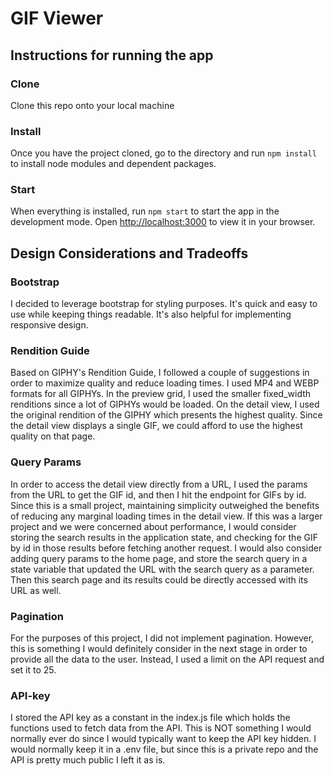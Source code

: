 # GIF Viewer

## Instructions for running the app

### Clone

Clone this repo onto your local machine

### Install

Once you have the project cloned, go to the directory and run `npm install` to install node modules and dependent packages.

### Start

When everything is installed, run `npm start` to start the app in the development mode.
Open [http://localhost:3000](http://localhost:3000) to view it in your browser.

## Design Considerations and Tradeoffs

### Bootstrap

I decided to leverage bootstrap for styling purposes. It's quick and easy to use while keeping things readable. It's also helpful for implementing responsive design.

### Rendition Guide

Based on GIPHY's Rendition Guide, I followed a couple of suggestions in order to maximize quality and reduce loading times. I used MP4 and WEBP formats for all GIPHYs. In the preview grid, I used the smaller fixed_width renditions since a lot of GIPHYs would be loaded. On the detail view, I used the original rendition of the GIPHY which presents the highest quality. Since the detail view displays a single GIF, we could afford to use the highest quality on that page.

### Query Params

In order to access the detail view directly from a URL, I used the params from the URL to get the GIF id, and then I hit the endpoint for GIFs by id. Since this is a small project, maintaining simplicity outweighed the benefits of reducing any marginal loading times in the detail view. If this was a larger project and we were concerned about performance, I would consider storing the search results in the application state, and checking for the GIF by id in those results before fetching another request.
I would also consider adding query params to the home page, and store the search query in a state variable that updated the URL with the search query as a parameter. Then this search page and its results could be directly accessed with its URL as well.

### Pagination

For the purposes of this project, I did not implement pagination. However, this is something I would definitely consider in the next stage in order to provide all the data to the user. Instead, I used a limit on the API request and set it to 25.

### API-key

I stored the API key as a constant in the index.js file which holds the functions used to fetch data from the API. This is NOT something I would normally ever do since I would typically want to keep the API key hidden. I would normally keep it in a .env file, but since this is a private repo and the API is pretty much public I left it as is.
